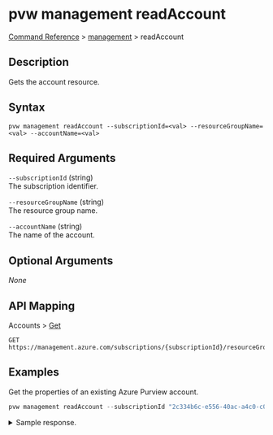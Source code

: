 # pvw management readAccount
[Command Reference](../../../README.md#command-reference) > [management](./main.md) > readAccount

## Description
Gets the account resource.

## Syntax
```
pvw management readAccount --subscriptionId=<val> --resourceGroupName=<val> --accountName=<val>
```

## Required Arguments
`--subscriptionId` (string)  
The subscription identifier.

`--resourceGroupName` (string)  
The resource group name.

`--accountName` (string)  
The name of the account.

## Optional Arguments
*None*

## API Mapping
Accounts > [Get](https://docs.microsoft.com/en-us/rest/api/purview/accounts/get)
```
GET https://management.azure.com/subscriptions/{subscriptionId}/resourceGroups/{resourceGroupName}/providers/Microsoft.Purview/accounts/{accountName}
```

## Examples
Get the properties of an existing Azure Purview account.
```powershell
pvw management readAccount --subscriptionId "2c334b6c-e556-40ac-a4c0-c0d1d2e08ca0" --resourceGroupName "esg" --accountName "esg-26fa7f24-pv"
```

<details><summary>Sample response.</summary>
<p>

```json
{
    "id": "/subscriptions/AZURE_SUBSCRIPTION_ID/resourceGroups/esg/providers/Microsoft.Purview/accounts/my-purview-account",
    "identity": {
        "principalId": "PRINCIPAL_ID",
        "tenantId": "TENANT_ID",
        "type": "SystemAssigned"
    },
    "location": "westeurope",
    "name": "my-purview-account",
    "properties": {
        "cloudConnectors": {
            "awsExternalId": "AWS_EXTERNAL_ID"
        },
        "createdAt": "2022-02-23T09:46:46.2381767Z",
        "createdBy": "email@domain.com",
        "createdByObjectId": "AZURE_AD_OBJECT_ID",
        "endpoints": {
            "catalog": "https://my-purview-account.purview.azure.com/catalog",
            "guardian": "https://my-purview-account.purview.azure.com/guardian",
            "scan": "https://my-purview-account.purview.azure.com/scan"
        },
        "friendlyName": "My Azure Purview Account",
        "managedResourceGroupName": "managed-rg-my-purview-account",
        "managedResources": {
            "eventHubNamespace": "/subscriptions/AZURE_SUBSCRIPTION_ID/resourceGroups/managed-rg-my-purview-account/providers/Microsoft.EventHub/namespaces/Atlas-9c27fcd9-17b1-468b-9009-f9d920ed3c58",
            "resourceGroup": "/subscriptions/AZURE_SUBSCRIPTION_ID/resourceGroups/managed-rg-my-purview-account",
            "storageAccount": "/subscriptions/AZURE_SUBSCRIPTION_ID/resourceGroups/managed-rg-my-purview-account/providers/Microsoft.Storage/storageAccounts/scanwesteuropemxfcqst"
        },
        "privateEndpointConnections": [],
        "provisioningState": "Succeeded",
        "publicNetworkAccess": "Enabled",
        "systemData": {
            "createdAt": "2022-02-23T09:46:46.2381767Z",
            "createdBy": "email@domain.com",
            "createdByType": "User",
            "lastModifiedAt": "2022-02-23T09:46:46.2381767Z",
            "lastModifiedBy": "email@domain.com",
            "lastModifiedByType": "User"
        }
    },
    "sku": {
        "capacity": 1,
        "name": "Standard"
    },
    "tags": {},
    "type": "Microsoft.Purview/accounts"
}
```
</p>
</details>
